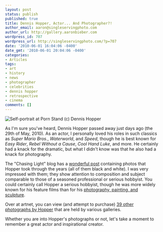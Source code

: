 ```yaml
---
layout: post
status: publish
published: true
title: Dennis Hopper, Actor... And Photographer?!
author_email: aaron@singleservingphoto.com
author_url: http://gallery.aaronbieber.com
wordpress_id: 707
wordpress_url: http://singleservingphoto.com/?p=707
date: '2010-06-01 16:04:06 -0400'
date_gmt: '2010-06-01 20:04:06 -0400'
categories:
- Articles
tags:
- art
- history
- news
- photographer
- celebrities
- dennis hopper
- retrospective
- cinema
comments: []
---
```

![Self-portrait at Porn Stand (c) Dennis Hopper](/wp-content/uploads/2010/06/1119hopperB-199x300.jpg "Self-portrait at Porn Stand (c) Dennis Hopper")

As I'm sure you've heard, Dennis Hopper passed away just days ago (the 29th of
May, 2010). As an actor, I personally loved his roles in such classics as _Super
Mario Bros._, _Waterworld_, and _Speed_, though he is best known for _Easy
Rider_, _Rebel Without a Cause_, _Cool Hand Luke_, and more. He certainly had a
knack for the dramatic, but what I didn't know was that he also had a knack for
photography.

The "Chasing Light" blog has a [wonderful post][post] containing photos that
Hopper took through the years (all of them black and white). I was very
impressed with them; they show attention to composition and subject comparable
to those of a seasoned professional or serious hobbyist. You could certainly
call Hopper a serious hobbyist, though he was more widely known for his feature
films than for his [photography, painting, and sculpture][photos].

[post]: http://blog.ricecracker.net/2010/05/31/dennis-hopper-1936-2010/
[photos]: http://en.wikipedia.org/wiki/Dennis_Hopper#Photography_and_art

Over at artnet, you can view (and attempt to
purchase) [39 other photographs by Hopper][more] that are held by various
galleries.

[more]: http://www.artnet.com/Artists/ArtistHomePage.aspx?artist_id=8500&page_tab=Artworks_for_sale

Whether you are into Hopper's photographs or not, let's take a moment to
remember a great actor and inspirational creator.
